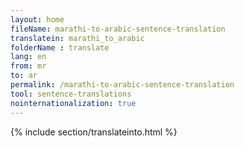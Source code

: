 ```yaml
---
layout: home
fileName: marathi-to-arabic-sentence-translation
translatein: marathi_to_arabic
folderName : translate
lang: en
from: mr
to: ar
permalink: /marathi-to-arabic-sentence-translation
tool: sentence-translations
nointernationalization: true
---
```

{% include section/translateinto.html %}
